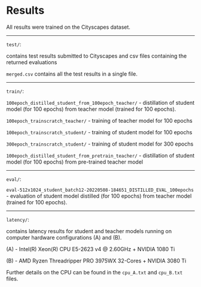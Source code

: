 # Results

All results were trained on the Cityscapes dataset.

---

`test/`:

contains test results submitted to Cityscapes and csv files containing the returned evaluations

`merged.csv` contains all the test results in a single file.

---

`train/`:

`100epoch_distilled_student_from_100epoch_teacher/` - distillation of student model (for 100 epochs) from teacher model (trained for 100 epochs).

`100epoch_trainscratch_teacher/` - training of teacher model for 100 epochs

`100epoch_trainscratch_student/` - training of student model for 100 epochs

`300epoch_trainscratch_student/` - training of student model for 300 epochs

`100epoch_distilled_student_from_pretrain_teacher/` - distillation of student model (for 100 epochs) from pre-trained teacher model


---

`eval/`:

`eval-512x1024_student_batch12-20220508-184651_DISTILLED_EVAL_100epochs` - evaluation of student model distilled (for 100 epochs) from teacher model (trained for 100 epochs).

---

`latency/`:

contains latency results for student and teacher models running on computer hardware configurations (A) and (B).

(A) - Intel(R) Xeon(R) CPU E5-2623 v4 @ 2.60GHz + NVIDIA 1080 Ti

(B) - AMD Ryzen Threadripper PRO 3975WX 32-Cores + NVIDIA 3080 Ti

Further details on the CPU can be found in the `cpu_A.txt` and `cpu_B.txt` files.